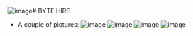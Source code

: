 ![image](https://github.com/OvidiuCalin123/WAD_SITE/assets/93037268/582372e3-2e16-4c4b-b279-d5ec85f3084f)# BYTE HIRE

- A couple of pictures: ![image](https://github.com/OvidiuCalin123/WAD_SITE/assets/93037268/a396a9e3-a193-4671-ac23-c53187ec6f52)
  ![image](https://github.com/OvidiuCalin123/WAD_SITE/assets/93037268/5a241fe8-51dc-4fa8-a963-c7e5656bf17a)
  ![image](https://github.com/OvidiuCalin123/WAD_SITE/assets/93037268/7db0a738-8bb0-4d27-bd44-3398c9f9d6f0)
  ![image](https://github.com/OvidiuCalin123/WAD_SITE/assets/93037268/66081904-a4ee-4e91-bda6-f6cd27676db9)



